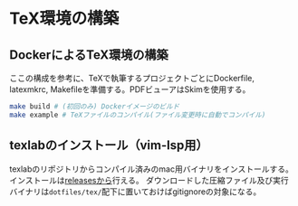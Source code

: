 # TeX環境の構築

## DockerによるTeX環境の構築
ここの構成を参考に、TeXで執筆するプロジェクトごとにDockerfile, latexmkrc, Makefileを準備する。PDFビューアはSkimを使用する。
```sh
make build # (初回のみ) Dockerイメージのビルド
make example # TeXファイルのコンパイル(ファイル変更時に自動でコンパイル)
```

## texlabのインストール（vim-lsp用）
texlabのリポジトリからコンパイル済みのmac用バイナリをインストールする。インストールは[releasesから](https://github.com/latex-lsp/texlab/releases)行える。
ダウンロードした圧縮ファイル及び実行バイナリは`dotfiles/tex/`配下に置いておけばgitignoreの対象になる。
